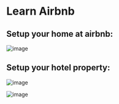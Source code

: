 # Learn Airbnb

## Setup your home at airbnb:

![image](https://github.com/sahilrajput03/sahilrajput03/assets/31458531/fba402d6-0c7a-47c1-ba13-a411fe1fe579)

## Setup your hotel property:

![image](https://github.com/sahilrajput03/sahilrajput03/assets/31458531/020d01ef-33ae-47f6-a547-a2e2fecb8a81)

![image](https://github.com/sahilrajput03/sahilrajput03/assets/31458531/74a01fad-edc7-449c-a3cc-d78bf15a854e)
